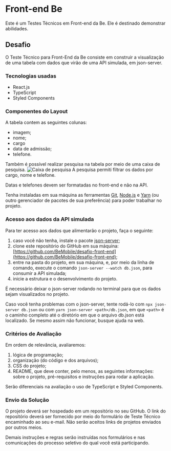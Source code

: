 # Front-end Be

Este é um Testes Técnicos em Front-end da Be. Ele é destinado demonstrar abilidades. 

## Desafio

O Teste Técnico para Front-End da Be consiste em construir a visualização de uma tabela com dados que virão de uma API simulada, em json-server.

### Tecnologias usadas

- React.js
- TypeScript
- Styled Components

### Componentes do Layout
A tabela contem as seguintes colunas:

- imagem;
- nome;
- cargo
- data de admissão;
- telefone.

Também é possível realizar pesquisa na tabela por meio de uma caixa de pesquisa.
![Caixa de pesquisa](https://files.fm/f/8r7zyg4pta)
 A pesquisa  permiti filtrar os dados por cargo, nome e telefone.


Datas e telefones devem ser formatadas no front-end e não na API.

Tenha instaladas em sua máquina as ferramentas [Git](https://git-scm.com/), [Node.js](https://nodejs.org/en/) e [Yarn](https://yarnpkg.com/) (ou outro gerenciador de pacotes de sua preferência) para poder trabalhar no projeto.

### Acesso aos dados da API simulada

Para ter acesso aos dados que alimentarão o projeto, faça o seguinte:

1. caso você não tenha, instale o pacote [json-server](https://github.com/typicode/json-server);
2. clone este repositório do GitHub em sua máquina: [https://github.com/BeMobile/desafio-front-end](https://github.com/BeMobile/desafio-front-end);
3. entre na pasta do projeto, em sua máquina, e, por meio da linha de comando, execute o comando `json-server --watch db.json`, para consumir a API simulada;
4. inicie a estrutura e o desenvolvimento do projeto.

É necessário deixar o json-server rodando no terminal para que os dados sejam visualizados no projeto.

Caso você tenha problemas com o json-server, tente rodá-lo com `npx json-server db.json` ou 
com `yarn json-server <path>/db.json`, em que `<path>` é o caminho completo até o diretório em que o arquivo db.json está localizado. Se mesmo assim não funcionar, busque ajuda na web.

### Critérios de Avaliação

Em ordem de relevância, avaliaremos:

1. lógica de programação;
2. organização (do código e dos arquivos);
3. CSS do projeto;
4. README, que deve conter, pelo menos, as seguintes informações: sobre o projeto, pré-requisitos e instruções para rodar a aplicação.

Serão diferenciais na avaliação o uso de TypeScript e Styled Components.

### Envio da Solução

O projeto deverá ser hospedado em um repositório no seu GitHub. O link do repositório deverá ser fornecido por meio do formulário de Teste Técnico encaminhado ao seu e-mail. Não serão aceitos links de projetos enviados por outros meios.

Demais instruções e regras serão instruídas nos formulários e nas comunicações do processo seletivo do qual você está participando.

